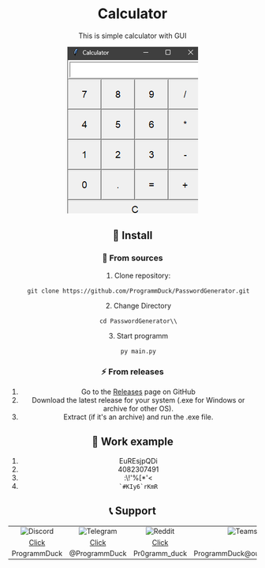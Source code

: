 <div align="center">
<h1>Calculator</h1>
<p>This is simple calculator with GUI</p>

<img src="img.png" alt="img.png">

<h2 align="center">🚀 Install</h2>

<h3>📄 From sources</h3>
<ol style="list-style-position: inside; text-align: center;">
    <li>Clone repository:
        <pre><code>git clone https://github.com/ProgrammDuck/PasswordGenerator.git</code></pre>
    </li>
    <li>Change Directory
        <pre><code>cd PasswordGenerator\\</code></pre>
    </li>
    <li>Start programm
        <pre><code>py main.py</code></pre>
    </li>
</ol>

<h3>⚡ From releases</h3>
<ol>
    <li>Go to the <a href="https://github.com/ProgrammDuck/PasswordGenerator/releases">Releases</a> page on GitHub</li>
    <li>Download the latest release for your system (.exe for Windows or archive for other OS).</li>
    <li>Extract (if it's an archive) and run the .exe file.</li>
</ol>

<h2>📝 Work example</h2>
<ol>
    <li>EuREsjpQDi</li>
    <li>4082307491</li>
    <li>:\!'%[*'&lt;</li>
    <li><code>`#KIy6`rKmR</code></li>
</ol>


<h2 align="center">📞 Support</h1>
<table align="center">
  <tr align="center">
    <td>
      <img width="30" height="30" title="Discord" alt="Discord" src="https://github.com/user-attachments/assets/4b65560f-8091-46e6-ba9a-f32c21060f0c" /><br>
    </td>
    <td>
      <img width="30" height="30" title="Telegram" alt="Telegram" src="https://upload.wikimedia.org/wikipedia/commons/thumb/8/83/Telegram_2019_Logo.svg/2048px-Telegram_2019_Logo.svg.png" /><br>
    </td>
    <td>
      <img width="30" height="30" title="Reddit" alt="Reddit" src="https://www.iconpacks.net/icons/2/free-reddit-logo-icon-2436-thumb.png" /><br>
    </td>
    <td>
      <img width="30" height="30" title="Teams" alt="Teams" src="https://upload.wikimedia.org/wikipedia/commons/thumb/c/c9/Microsoft_Office_Teams_%282018%E2%80%93present%29.svg/1200px-Microsoft_Office_Teams_%282018%E2%80%93present%29.svg.png" /><br>
    </td>
    <td>
      <img width="30" height="30" title="Matrix" alt="Matrix" src="https://upload.wikimedia.org/wikipedia/commons/thumb/c/cb/Element_%28software%29_logo.svg/2048px-Element_%28software%29_logo.svg.png" /><br>
    </td>
    <td>
      <img width="30" height="30" title="Email" alt="Email" src="https://marketplace.canva.com/MheoY/MAFPBiMheoY/1/tl/canva-business-card-contact-information-icons.-mail-icon.-contact-us-MAFPBiMheoY.png" /><br>
    </td>
  </tr>
  <tr align="center">
    <td>
      <a href="https://discord.com/users/programmduck">Click</a><br>
    </td>
    <td>
      <a href="https://t.me/programmduck">Click</a><br>
    </td>
    <td>
      <a href="https://www.reddit.com/user/Pr0gramm_Duck/">Click</a><br>
    </td>
    <td></td>
    <td></td>
    <td>
      <a href="mailto:ProgrammDuck@yandex.ru">Write</a>
    </td>
  </tr>
  <tr align="center">
    <td>
      ProgrammDuck
    </td>
    <td>
      @ProgrammDuck
    </td>
    <td>
      Pr0gramm_duck
    </td>
    <td>
      ProgrammDuck@outlook.com
    </td>
    <td>
      @programmduck:matrix.org
    </td>
    <td>
      ProgrammDuck@yandex.ru
    </td>
  </tr>
</table>
</div>